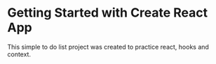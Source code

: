 # Getting Started with Create React App

This simple to do list project was created to practice react, hooks and context.
